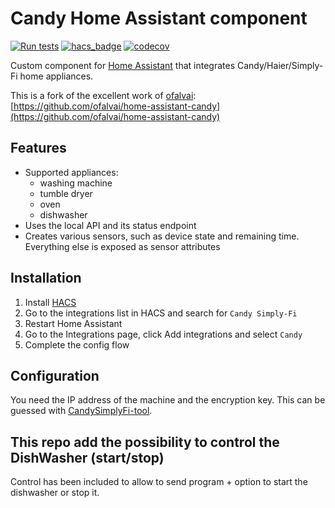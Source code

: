 # Candy Home Assistant component

[![Run tests](https://github.com/hatoris/home-assistant-candy/actions/workflows/test.yml/badge.svg)](https://github.com/hatoris/home-assistant-candy/actions/workflows/test.yml)
[![hacs_badge](https://img.shields.io/badge/HACS-Custom-orange.svg)](https://github.com/hacs/integration)
[![codecov](https://codecov.io/gh/hatoris/home-assistant-candy/branch/main/graph/badge.svg?token=HE0AIQOGAD)](https://codecov.io/gh/hatoris/home-assistant-candy)

Custom component for [Home Assistant](https://homeassistant.io) that integrates Candy/Haier/Simply-Fi home appliances.

This is a fork of the excellent work of [ofalvai](https://github.com/ofalvai): [https://github.com/ofalvai/home-assistant-candy](https://github.com/ofalvai/home-assistant-candy)


## Features
- Supported appliances:
   - washing machine 
   - tumble dryer
   - oven
   - dishwasher
- Uses the local API and its status endpoint
- Creates various sensors, such as device state and remaining time. Everything else is exposed as sensor attributes

## Installation

1. Install [HACS](https://hacs.xyz/)
2. Go to the integrations list in HACS and search for `Candy Simply-Fi`
4. Restart Home Assistant
5. Go to the Integrations page, click Add integrations and select `Candy`
6. Complete the config flow

## Configuration

You need the IP address of the machine and the encryption key. This can be guessed with [CandySimplyFi-tool](https://github.com/MelvinGr/CandySimplyFi-tool).

## This repo add the possibility to control the DishWasher (start/stop)

Control has been included to allow to send program + option to start the dishwasher or stop it. 